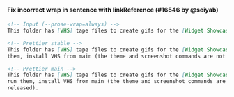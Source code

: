 #### Fix incorrect wrap in sentence with linkReference (#16546 by @seiyab)

<!-- prettier-ignore -->
```md
<!-- Input (--prose-wrap=always) -->
This folder has [VHS] tape files to create gifs for the [Widget Showcase]. To run them, install VHS from main (the theme and screenshot commands are not yet released).

<!-- Prettier stable -->
This folder has [VHS] tape files to create gifs for the [Widget Showcase]. To run
them, install VHS from main (the theme and screenshot commands are not yet released).

<!-- Prettier main -->
This folder has [VHS] tape files to create gifs for the [Widget Showcase]. To
run them, install VHS from main (the theme and screenshot commands are not yet
released).
```
